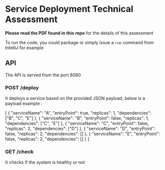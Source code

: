 # Service Deployment Technical Assessment

**Please read the PDF found in this repo** for the details of this assessment

To run the code, you could package or simply issue a `run` command from IntelliJ for example

## API

The API is served from the port 8080

### POST /deploy

It deploys a service based on the provided JSON payload, below is a payload example :

[
    {
        "serviceName": "A",
        "entryPoint": true,
        "replicas": 1,
        "dependencies": ["B", "C", "E"]
    },
        {
        "serviceName": "B",
        "entryPoint": false,
        "replicas": 1,
        "dependencies": ["C", "E"]
    },
    {
        "serviceName": "C",
        "entryPoint": false,
        "replicas": 2,
        "dependencies": ["D"]
    },
    {
        "serviceName": "D",
        "entryPoint": false,
        "replicas": 2,
        "dependencies": []
    },
    {
        "serviceName": "E",
        "entryPoint": false,
        "replicas": 2,
        "dependencies": []
    }
]

### GET /check

It checks if the system is healthy or not
